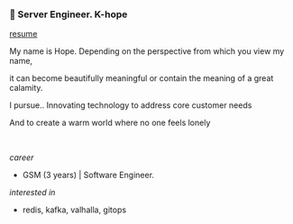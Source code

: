 ### 👋 Server Engineer. K-hope

[resume](https://drive.google.com/file/d/1WdvDjQagb6erfOBOTPTIEPzedJsaCniW/view?usp=drive_link)

My name is Hope. Depending on the perspective from which you view my name, 

it can become beautifully meaningful or contain the meaning of a great calamity.

I pursue.. Innovating technology to address core customer needs

And to create a warm world where no one feels lonely

<br>

*career*
- GSM (3 years) | Software Engineer.

*interested in*
- redis, kafka, valhalla, gitops
